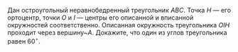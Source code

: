 Дан остроугольный неравнобедренный треугольник $ABC$.
Точка $H$ — его ортоцентр, точки $O$ и $I$ — центры его описанной 
и вписанной окружностей соответственно. 
Описанная окружность треугольника $OIH$ проходит через вершину~$A$. 
Докажите, что один из углов треугольника равен $60^\circ$.